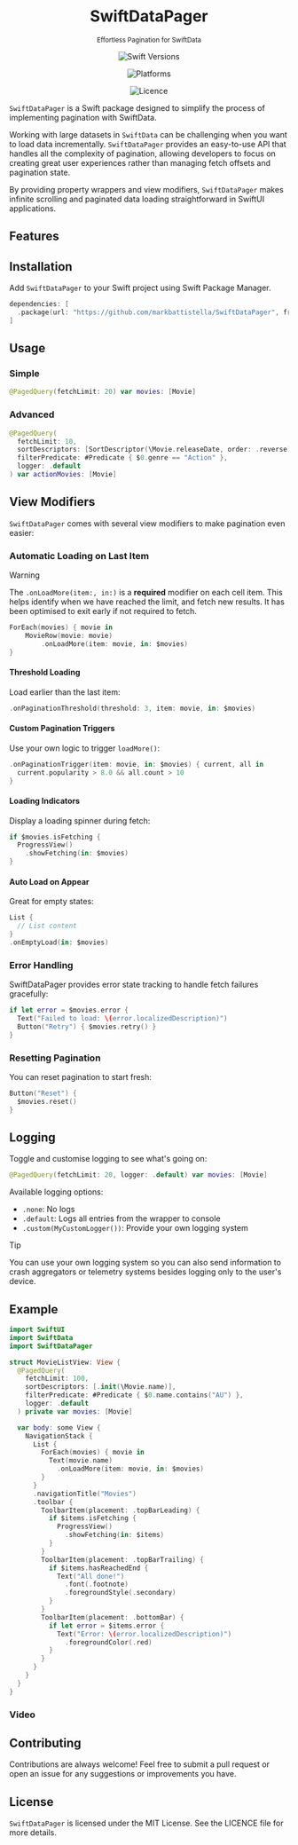 <!-- markdownlint-disable MD024 MD033 MD041 -->
<div align="center">

# SwiftDataPager

<small>Effortless Pagination for SwiftData</small>

![Swift Versions](https://img.shields.io/endpoint?url=https%3A%2F%2Fswiftpackageindex.com%2Fapi%2Fpackages%2Fmarkbattistella%2FSwiftDataPager%2Fbadge%3Ftype%3Dswift-versions)

![Platforms](https://img.shields.io/endpoint?url=https%3A%2F%2Fswiftpackageindex.com%2Fapi%2Fpackages%2Fmarkbattistella%2FSwiftDataPager%2Fbadge%3Ftype%3Dplatforms)

![Licence](https://img.shields.io/badge/Licence-MIT-white?labelColor=blue&style=flat)

</div>

`SwiftDataPager` is a Swift package designed to simplify the process of implementing pagination with SwiftData.

Working with large datasets in `SwiftData` can be challenging when you want to load data incrementally. `SwiftDataPager` provides an easy-to-use API that handles all the complexity of pagination, allowing developers to focus on creating great user experiences rather than managing fetch offsets and pagination state.

By providing property wrappers and view modifiers, `SwiftDataPager` makes infinite scrolling and paginated data loading straightforward in SwiftUI applications.

## Features

## Installation

Add `SwiftDataPager` to your Swift project using Swift Package Manager.

```swift
dependencies: [
  .package(url: "https://github.com/markbattistella/SwiftDataPager", from: "1.0.0")
]
```

## Usage

### Simple

```swift
@PagedQuery(fetchLimit: 20) var movies: [Movie]
```

### Advanced

```swift
@PagedQuery(
  fetchLimit: 10,
  sortDescriptors: [SortDescriptor(\Movie.releaseDate, order: .reverse)],
  filterPredicate: #Predicate { $0.genre == "Action" },
  logger: .default
) var actionMovies: [Movie]
```

## View Modifiers

`SwiftDataPager` comes with several view modifiers to make pagination even easier:

### Automatic Loading on Last Item

> [!WARNING]  
> The `.onLoadMore(item:, in:)` is a **required** modifier on each cell item. This helps identify when we have reached the limit, and fetch new results. It has been optimised to exit early if not required to fetch.

```swift
ForEach(movies) { movie in
    MovieRow(movie: movie)
        .onLoadMore(item: movie, in: $movies)
}
```

#### Threshold Loading

Load earlier than the last item:

```swift
.onPaginationThreshold(threshold: 3, item: movie, in: $movies)
```

#### Custom Pagination Triggers

Use your own logic to trigger `loadMore()`:

```swift
.onPaginationTrigger(item: movie, in: $movies) { current, all in
  current.popularity > 8.0 && all.count > 10
}
```

#### Loading Indicators

Display a loading spinner during fetch:

```swift
if $movies.isFetching {
  ProgressView()
    .showFetching(in: $movies)
}
```

#### Auto Load on Appear

Great for empty states:

```swift
List {
  // List content
}
.onEmptyLoad(in: $movies)
```

### Error Handling

SwiftDataPager provides error state tracking to handle fetch failures gracefully:

```swift
if let error = $movies.error {
  Text("Failed to load: \(error.localizedDescription)")
  Button("Retry") { $movies.retry() }
}
```

### Resetting Pagination

You can reset pagination to start fresh:

```swift
Button("Reset") {
  $movies.reset()
}
```

## Logging

Toggle and customise logging to see what's going on:

```swift
@PagedQuery(fetchLimit: 20, logger: .default) var movies: [Movie]
```

Available logging options:

- `.none`: No logs
- `.default`: Logs all entries from the wrapper to console
- `.custom(MyCustomLogger())`: Provide your own logging system

> [!TIP]  
> You can use your own logging system so you can also send information to crash aggregators or telemetry systems besides logging only to the user's device.

## Example

```swift
import SwiftUI
import SwiftData
import SwiftDataPager

struct MovieListView: View {
  @PagedQuery(
    fetchLimit: 100,
    sortDescriptors: [.init(\Movie.name)],
    filterPredicate: #Predicate { $0.name.contains("AU") },
    logger: .default
  ) private var movies: [Movie]

  var body: some View {
    NavigationStack {
      List {
        ForEach(movies) { movie in
          Text(movie.name)
            .onLoadMore(item: movie, in: $movies)
        }
      }
      .navigationTitle("Movies")
      .toolbar {
        ToolbarItem(placement: .topBarLeading) {
          if $items.isFetching {
            ProgressView()
              .showFetching(in: $items)
          }
        }
        ToolbarItem(placement: .topBarTrailing) {
          if $items.hasReachedEnd {
            Text("All done!")
              .font(.footnote)
              .foregroundStyle(.secondary)
          }
        }
        ToolbarItem(placement: .bottomBar) {
          if let error = $items.error {
            Text("Error: \(error.localizedDescription)")
              .foregroundColor(.red)
          }
        }
      }
    }
  }
}
```

### Video

## Contributing

Contributions are always welcome! Feel free to submit a pull request or open an issue for any suggestions or improvements you have.

## License

`SwiftDataPager` is licensed under the MIT License. See the LICENCE file for more details.
